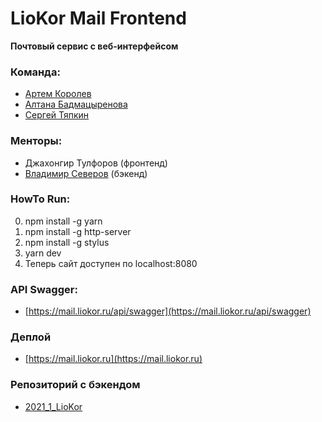 # LioKor Mail Frontend

**Почтовый сервис с веб-интерфейсом**

### Команда:
* [Артем Королев](https://github.com/KoroLion)
* [Алтана Бадмацыренова](https://github.com/altanab)
* [Сергей Тяпкин](https://github.com/SergTyapkin)

### Менторы:
* Джахонгир Тулфоров (фронтенд)
* [Владимир Северов](https://github.com/hackallcode) (бэкенд)

### HowTo Run:
0. npm install -g yarn
1. npm install -g http-server
2. npm install -g stylus
3. yarn dev
4. Теперь сайт доступен по localhost:8080

### API Swagger:
* [https://mail.liokor.ru/api/swagger](https://mail.liokor.ru/api/swagger)

### Деплой
* [https://mail.liokor.ru](https://mail.liokor.ru)

### Репозиторий с бэкендом
* [2021_1_LioKor](https://github.com/go-park-mail-ru/2021_1_LioKor)
